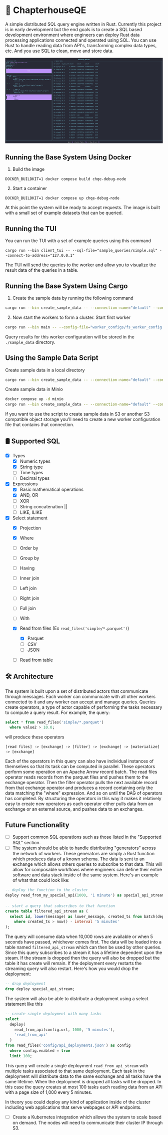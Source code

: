 # 📖 ChapterhouseQE
A simple distributed SQL query engine written in Rust. Currently this project
is in early development but the end goals is to create a SQL based development
environment where engineers can deploy Rust data processing applications connected
and operated using SQL. You can use Rust to handle reading data from API's, transforming
complex data types, etc. And you use SQL to clean, move and store data.

![Query TUI](./imgs/query_tui_example.png)


## Running the Base System Using Docker

1. Build the image
```
DOCKER_BUILDKIT=1 docker compose build chqe-debug-node
```

2. Start a container
```
DOCKER_BUILDKIT=1 docker compose up chqe-debug-node
```

At this point the system will be ready to accept requests. The image
is built with a small set of example datasets that can be queried.


## Running the TUI

You can run the TUI with a set of example queries using this command

```
cargo run --bin client_tui -- --sql-file="sample_queries/simple.sql" --connect-to-address="127.0.0.1"
```

The TUI will send the queries to the worker and allow you to visualize
the result data of the queries in a table.


## Running the Base System Using Cargo

1. Create the sample data by running the following command

  ```bash
cargo run --bin create_sample_data -- --connection-name="default" --config-file="worker_configs/fs_worker_config.json" --path-prefix="sample_data"
  ```

2. Now start the workers to form a cluster. Start first worker

  ```bash
cargo run --bin main -- --config-file="worker_configs/fs_worker_config.json"
  ```

Query results for this worker configuration will be stored in the `./sample_data` directory.


## Using the Sample Data Script

Create sample data in a local directory
```bash
cargo run --bin create_sample_data -- --connection-name="default" --config-file="worker_configs/fs_worker_config.json" --path-prefix="sample_data"
```

Create sample data in Minio
```bash
docker compose up -d minio
cargo run --bin create_sample_data -- --connection-name="default" --config-file="worker_configs/s3_worker_config.json" --path-prefix="sample_data"
```
If you want to use the script to create sample data in S3 or another S3 compatible
object storage you'll need to create a new worker configuration file that contains
that connection.


## 🛢️ Supported SQL

- [X] Types
  - [X] Numeric types
  - [X] String type
  - [ ] Time types
  - [ ] Decimal types
- [x] Expressions
  - [X] Basic mathematical operations
  - [X] AND, OR
  - [ ] XOR
  - [ ] String concatenation ||
  - [ ] LIKE, ILIKE
- [X] Select statement
  - [X] Projection
  - [X] Where
  - [ ] Order by
  - [ ] Group by
  - [ ] Having
  - [ ] Inner join
  - [ ] Left join
  - [ ] Right join
  - [ ] Full join
  - [ ] With 
  - [X] Read from files (Ex `read_files('simple/*.parquet')`)
    - [X] Parquet
    - [ ] CSV
    - [ ] JSON
  - [ ] Read from table


## 🛠 Architecture

The system is built upon a set of distributed actors that communicate through
messages. Each worker can communicate with all other workers connected to it
and any worker can accept and manage queries. Queries create operators, a type of actor
capable of performing the tasks necessary to compute a query result. For example, the query:
```sql
select * from read_files('simple/*.parquet')
  where value2 > 10.0;
```

will produce these operators
```
[read files] -> [exchange] -> [filter] -> [exchange] -> [materialize] -> [exchange]
```

Each of the operators in this query can also have individual instances of themselves so that
its task can be computed in parallel. These operators perform some operation
on an Apache Arrow record batch. The read files operator reads records from the parquet
files and pushes them to the exchange operator. Then the filter operator pulls the next
available record from that exchange operator and produces a record containing only
the data matching the "where" expression. And so on until the DAG of operators has completed. By 
structuring the operators in this way it makes it relatively easy to create new operators
as each operator either pulls data from an exchange or an external source, and pushes
data to an exchanges.


## Future Functionality

- [ ] Support common SQL operations such as those listed in the "Supported SQL" section.
- [ ] The system should be able to handle distributing "generators" across the network of workers.
These generators are simply a Rust function which produces data of a known schema. The data is 
sent to an exchange which allows others queries to subscribe to that data. This will allow for composable workflows
where engineers can define their entire software and data stack inside of the same system. Here's an
example of what that could look like:

```sql
-- deploy the function to the cluster
deploy read_from_my_special_api(1000, '1 minute') as special_api_stream;

-- start a query that subscribes to that function
create table filtered_api_stream as (
  select id, lower(message) as lower_message, created_ts from batch(deploy.special_api_stream, 10_000, '5 seconds')
    where created_ts > now() - interval '5 minutes'
);
```

The query will consume data when 10,000 rows are available or when 5 seconds have passed, whichever comes first. 
The data will be loaded into a table named `filtered_api_stream` which can then be used by other queries. 
Since this query subscribes to a stream it has a lifetime dependent upon the steam. If the stream
is dropped then the query will also be dropped but the table it has create will remain. If the deployment
every restarts the streaming query will also restart. Here's how you would drop the deployment:

```sql
-- drop deployment
drop deploy special_api_stream;
```

The system will also be able to distribute a deployment using a select statement like this

```sql
-- create single deployment with many tasks
select
  deploy(
    read_from_api(config.url, 1000, '5 minutes'),
    'read_from_api'
  )
from read_files('config/api_deployments.json') as config
  where config.enabled = true
  limit 100;
```

This query will create a single deployment `read_from_api_stream` with multiple tasks associated to that same
deployment. Each task in the deployment will distribute data to the same exchange and all tasks have the same
lifetime. When the deployment is dropped all tasks will be dropped. In this case the query creates at most 100
tasks each reading data from an API with a page size of 1,000 every 5 minutes.

In theory you could deploy any kind of application inside of the cluster including web applications that 
serve webpages or API endpoints.

- [ ] Create a Kubernetes integration which allows the system to scale based on demand. The nodes will need
to communicate their cluster IP through S3.





